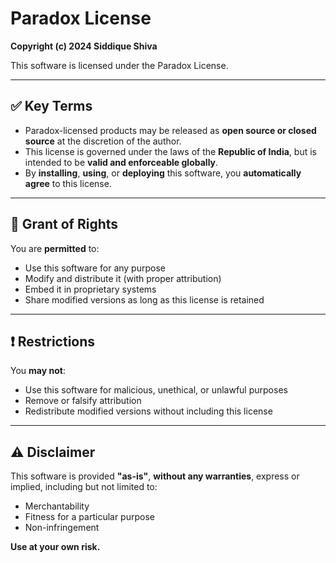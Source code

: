 # Paradox License

**Copyright (c) 2024 Siddique Shiva**

This software is licensed under the Paradox License.

---

## ✅ Key Terms

- Paradox-licensed products may be released as **open source or closed source** at the discretion of the author.
- This license is governed under the laws of the **Republic of India**, but is intended to be **valid and enforceable globally**.
- By **installing**, **using**, or **deploying** this software, you **automatically agree** to this license.

---

## 📜 Grant of Rights

You are **permitted** to:

- Use this software for any purpose
- Modify and distribute it (with proper attribution)
- Embed it in proprietary systems
- Share modified versions as long as this license is retained

---

## ❗ Restrictions

You **may not**:

- Use this software for malicious, unethical, or unlawful purposes
- Remove or falsify attribution
- Redistribute modified versions without including this license

---

## ⚠️ Disclaimer

This software is provided **"as-is"**, **without any warranties**, express or implied, including but not limited to:

- Merchantability
- Fitness for a particular purpose
- Non-infringement

**Use at your own risk.**